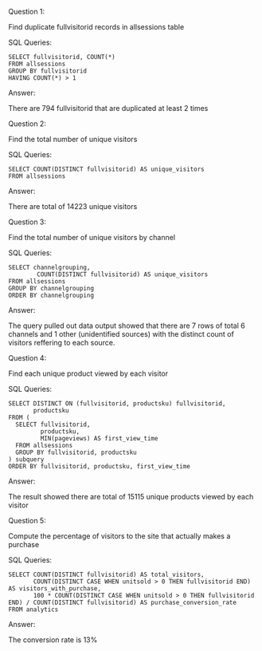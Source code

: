 Question 1: 

Find duplicate fullvisitorid records in allsessions table

SQL Queries:
```
SELECT fullvisitorid, COUNT(*)
FROM allsessions
GROUP BY fullvisitorid
HAVING COUNT(*) > 1
```
Answer: 

There are 794 fullvisitorid that are duplicated at least 2 times


Question 2: 

Find the total number of unique visitors

SQL Queries:
```
SELECT COUNT(DISTINCT fullvisitorid) AS unique_visitors
FROM allsessions
```

Answer:

There are total of 14223 unique visitors


Question 3: 

Find the total number of unique visitors by channel

SQL Queries:
```
SELECT channelgrouping,
		COUNT(DISTINCT fullvisitorid) AS unique_visitors	
FROM allsessions
GROUP BY channelgrouping
ORDER BY channelgrouping
```

Answer:

The query pulled out data output showed that there are 7 rows of total 6 channels and 1 other (unidentified sources) with the distinct count of visitors reffering to each source.


Question 4: 

Find each unique product viewed by each visitor

SQL Queries:
```
SELECT DISTINCT ON (fullvisitorid, productsku) fullvisitorid, 
	   productsku
FROM (
  SELECT fullvisitorid, 
		 productsku, 
		 MIN(pageviews) AS first_view_time
  FROM allsessions
  GROUP BY fullvisitorid, productsku
) subquery
ORDER BY fullvisitorid, productsku, first_view_time
```

Answer:

The result showed there are total of 15115 unique products viewed by each visitor


Question 5: 

Compute the percentage of visitors to the site that actually makes a purchase

SQL Queries:
```
SELECT COUNT(DISTINCT fullvisitorid) AS total_visitors,
       COUNT(DISTINCT CASE WHEN unitsold > 0 THEN fullvisitorid END) AS visitors_with_purchase,
       100 * COUNT(DISTINCT CASE WHEN unitsold > 0 THEN fullvisitorid END) / COUNT(DISTINCT fullvisitorid) AS purchase_conversion_rate
FROM analytics
```

Answer: 

The conversion rate is 13%
